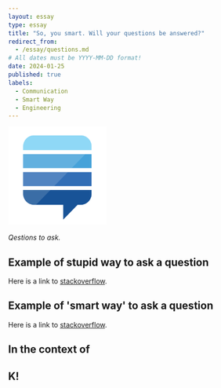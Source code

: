 ```yaml
---
layout: essay
type: essay
title: "So, you smart. Will your questions be answered?"
redirect_from:
  - /essay/questions.md
# All dates must be YYYY-MM-DD format!
date: 2024-01-25
published: true
labels:
  - Communication
  - Smart Way
  - Engineering
---
```


<img width="200px" class="rounded float-start pe-4" src="../img/questions/stack.png">

*Qestions to ask.*



## Example of stupid way to ask a question

Here is a link to [stackoverflow](https://stackoverflow.com/questions/588004/is-floating-point-math-broken/588014).

## Example of 'smart way' to ask a question

Here is a link to [stackoverflow](https://stackoverflow.com/questions/23641555/what-would-cause-the-c-c-and-operators-to-return-true-if-either-argu).

## In the context of 

## K!
